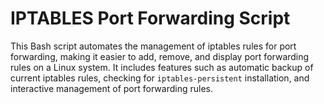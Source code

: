 # IPTABLES Port Forwarding Script

This Bash script automates the management of iptables rules for port forwarding, making it easier to add, remove, and display port forwarding rules on a Linux system. It includes features such as automatic backup of current iptables rules, checking for `iptables-persistent` installation, and interactive management of port forwarding rules.
